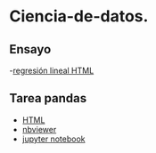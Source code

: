 # Ciencia-de-datos.

## Ensayo 
-[regresión lineal HTML](https://nbviewer.jupyter.org/github/CamilaCRosas/Ciencia-de-datos./blob/main/Regresi%C3%B3n%20lineal%20.html#Ejemplo)
## Tarea pandas
* [HTML](https://raw.githubusercontent.com/CamilaCRosas/Ciencia-de-datos./main/Tarea%20Pandas.html)
* [nbviewer](https://nbviewer.jupyter.org/github/CamilaCRosas/Ciencia-de-datos./blob/main/Tarea%20Pandas.html)
* [jupyter notebook](https://github.com/CamilaCRosas/Ciencia-de-datos./blob/main/Tarea%20Pandas.ipynb) 
